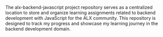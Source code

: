 The alx-backend-javascript project repository serves as a centralized location to store and organize learning assignments related to backend development with JavaScript for the ALX community. This repository is designed to track my progress and showcase my learning journey in the backend development domain.
